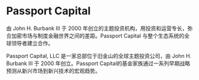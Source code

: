 # Passport Capital

由 John H. Burbank III 于 2000 年创立的主题投资机构，用投资和运营专长，弥合加密市场与制度金融世界之间的差距。Passport Capital 与整个生态系统的全球领导者建立合作。

Passport Capital, LLC 是一家总部位于旧金山的全球主题投资公司，由 John H. Burbank III 于 2000 年创立。Passport Capital的基金家族通过一系列早期战略预测从新兴市场到新兴技术的宏观趋势。
